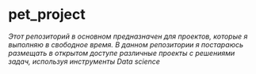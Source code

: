 # pet_project

*Этот репозиторий в основном предназначен для проектов, которые я выполняю в свободное время. В данном репозитории я постараюсь размещать в открытом доступе различные проекты с решениями задач, используя инструменты Data science*
